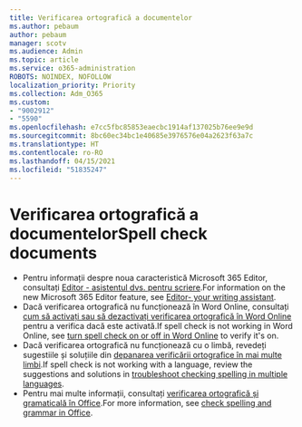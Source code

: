 ```yaml
---
title: Verificarea ortografică a documentelor
ms.author: pebaum
author: pebaum
manager: scotv
ms.audience: Admin
ms.topic: article
ms.service: o365-administration
ROBOTS: NOINDEX, NOFOLLOW
localization_priority: Priority
ms.collection: Adm_O365
ms.custom:
- "9002912"
- "5590"
ms.openlocfilehash: e7cc5fbc85853eaecbc1914af137025b76ee9e9d
ms.sourcegitcommit: 8bc60ec34bc1e40685e3976576e04a2623f63a7c
ms.translationtype: HT
ms.contentlocale: ro-RO
ms.lasthandoff: 04/15/2021
ms.locfileid: "51835247"
---
```

# <a name="spell-check-documents"></a><span data-ttu-id="ddb0f-102">Verificarea ortografică a documentelor</span><span class="sxs-lookup"><span data-stu-id="ddb0f-102">Spell check documents</span></span>

- <span data-ttu-id="ddb0f-103">Pentru informații despre noua caracteristică Microsoft 365 Editor, consultați [Editor - asistentul dvs. pentru scriere](https://support.office.com/article/microsoft-editor-checks-grammar-and-more-in-documents-mail-and-the-web-91ecbe1b-d021-4e9e-a82e-abc4cd7163d7).</span><span class="sxs-lookup"><span data-stu-id="ddb0f-103">For information on the new Microsoft 365 Editor feature, see [Editor- your writing assistant](https://support.office.com/article/microsoft-editor-checks-grammar-and-more-in-documents-mail-and-the-web-91ecbe1b-d021-4e9e-a82e-abc4cd7163d7).</span></span>
- <span data-ttu-id="ddb0f-104">Dacă verificarea ortografică nu funcționează în Word Online, consultați [cum să activați sau să dezactivați verificarea ortografică în Word Online](https://support.office.com/article/Turn-spell-check-on-or-off-in-Word-Online-fe0b5644-10e6-4e61-b661-441bff362a84) pentru a verifica dacă este activată.</span><span class="sxs-lookup"><span data-stu-id="ddb0f-104">If spell check is not working in Word Online, see [turn spell check on or off in Word Online](https://support.office.com/article/Turn-spell-check-on-or-off-in-Word-Online-fe0b5644-10e6-4e61-b661-441bff362a84) to verify it's on.</span></span>
- <span data-ttu-id="ddb0f-105">Dacă verificarea ortografică nu funcționează cu o limbă, revedeți sugestiile și soluțiile din [depanarea verificării ortografice în mai multe limbi](https://support.office.com/article/troubleshoot-checking-spelling-and-grammar-in-multiple-languages-b887ad70-b15a-43f4-89bb-a41d18026e20).</span><span class="sxs-lookup"><span data-stu-id="ddb0f-105">If  spell check is not working with a language, review the suggestions and solutions in [troubleshoot checking spelling in multiple languages](https://support.office.com/article/troubleshoot-checking-spelling-and-grammar-in-multiple-languages-b887ad70-b15a-43f4-89bb-a41d18026e20).</span></span>
- <span data-ttu-id="ddb0f-106">Pentru mai multe informații, consultați [verificarea ortografică și gramaticală în Office](https://support.office.com/article/check-spelling-and-grammar-in-office-5cdeced7-d81d-47de-9096-efd0ee909227).</span><span class="sxs-lookup"><span data-stu-id="ddb0f-106">For more information, see [check spelling and grammar in Office](https://support.office.com/article/check-spelling-and-grammar-in-office-5cdeced7-d81d-47de-9096-efd0ee909227).</span></span>
